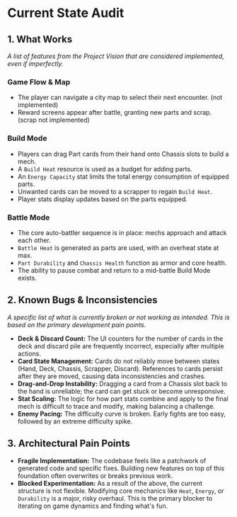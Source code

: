  # Current State Audit

 ## 1. What Works
 *A list of features from the Project Vision that are considered implemented, even if imperfectly.*

 ### **Game Flow & Map**
 - The player can navigate a city map to select their next encounter. (not implemented)
 - Reward screens appear after battle, granting new parts and scrap. (scrap not implemented)

 ### **Build Mode**
 - Players can drag Part cards from their hand onto Chassis slots to build a mech.
 - A `Build Heat` resource is used as a budget for adding parts.
 - An `Energy Capacity` stat limits the total energy consumption of equipped parts.
 - Unwanted cards can be moved to a scrapper to regain `Build Heat`.
 - Player stats display updates based on the parts equipped.

 ### **Battle Mode**
 - The core auto-battler sequence is in place: mechs approach and attack each other.
 - `Battle Heat` is generated as parts are used, with an overheat state at max.
 - `Part Durability` and `Chassis Health` function as armor and core health.
 - The ability to pause combat and return to a mid-battle Build Mode exists.

 ## 2. Known Bugs & Inconsistencies
 *A specific list of what is currently broken or not working as intended. This is based on the primary development pain points.*
 - **Deck & Discard Count:** The UI counters for the number of cards in the deck and discard pile are frequently incorrect, especially after multiple actions.
 - **Card State Management:** Cards do not reliably move between states (Hand, Deck, Chassis, Scrapper, Discard). References to cards persist after they are moved, causing data inconsistencies and crashes.
 - **Drag-and-Drop Instability:** Dragging a card from a Chassis slot back to the hand is unreliable; the card can get stuck or become unresponsive.
 - **Stat Scaling:** The logic for how part stats combine and apply to the final mech is difficult to trace and modify, making balancing a challenge.
 - **Enemy Pacing:** The difficulty curve is broken. Early fights are too easy, followed by an extreme difficulty spike.

 ## 3. Architectural Pain Points
 - **Fragile Implementation:** The codebase feels like a patchwork of generated code and specific fixes. Building new features on top of this foundation often overwrites or breaks previous work.
 - **Blocked Experimentation:** As a result of the above, the current structure is not flexible. Modifying core mechanics like `Heat`, `Energy`, or `Durability` is a major, risky overhaul. This is the primary blocker to iterating on game dynamics and finding what's fun.

